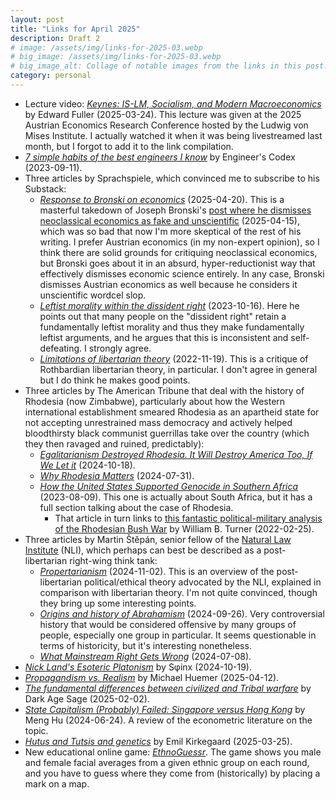 ```yaml
---
layout: post
title: "Links for April 2025"
description: Draft 2
# image: /assets/img/links-for-2025-03.webp
# big_image: /assets/img/links-for-2025-03.webp
# big_image_alt: Collage of notable images from the links in this post.
category: personal
---
```


- Lecture video: _[Keynes: IS-LM, Socialism, and Modern Macroeconomics](https://www.youtube.com/watch?v=uZYAFaHSsZY)_ by Edward Fuller (2025-03-24). This lecture was given at the 2025 Austrian Economics Research Conference hosted by the Ludwig von Mises Institute. I actually watched it when it was being livestreamed last month, but I forgot to add it to the link compilation.
- _[7 simple habits of the best engineers I know](https://read.engineerscodex.com/p/7-simple-habits-of-the-top-1-of-engineers)_ by Engineer's Codex (2023-09-11).
- Three articles by Sprachspiele, which convinced me to subscribe to his Substack:
  - _[Response to Bronski on economics](https://sprachspiele.substack.com/p/response-to-bronski-on-economics)_ (2025-04-20). This is a masterful takedown of Joseph Bronski's [post where he dismisses neoclassical economics as fake and unscientific](https://www.josephbronski.com/p/steve-keens-critique-of-neoclassical) (2025-04-15), which was so bad that now I'm more skeptical of the rest of his writing. I prefer Austrian economics (in my non-expert opinion), so I think there are solid grounds for critiquing neoclassical economics, but Bronski goes about it in an absurd, hyper-reductionist way that effectively dismisses economic science entirely. In any case, Bronski dismisses Austrian economics as well because he considers it unscientific wordcel slop.
  - _[Leftist morality within the dissident right](https://sprachspiele.substack.com/p/leftist-morality-within-the-dissident)_ (2023-10-16). Here he points out that many people on the "dissident right" retain a fundamentally leftist morality and thus they make fundamentally leftist arguments, and he argues that this is inconsistent and self-defeating. I strongly agree.
  - _[Limitations of libertarian theory](https://sprachspiele.substack.com/p/limitations-of-libertarian-theory)_ (2022-11-19). This is a critique of Rothbardian libertarian theory, in particular. I don't agree in general but I do think he makes good points.
- Three articles by The American Tribune that deal with the history of Rhodesia (now Zimbabwe), particularly about how the Western international establishment smeared Rhodesia as an apartheid state for not accepting unrestrained mass democracy and actively helped bloodthirsty black communist guerrillas take over the country (which they then ravaged and ruined, predictably):
  - _[Egalitarianism Destroyed Rhodesia. It Will Destroy America Too, If We Let it](https://www.theamericantribune.news/p/egalitarianism-destroyed-rhodesia)_ (2024-10-18).
  - _[Why Rhodesia Matters](https://www.theamericantribune.news/p/why-rhodesia-matters)_ (2024-07-31).
  - _[How the United States Supported Genocide in Southern Africa](https://www.theamericantribune.news/p/how-the-united-states-supported-white)_ (2023-08-09). This one is actually about South Africa, but it has a full section talking about the case of Rhodesia.
    - That article in turn links to [this fantastic political-military analysis of the Rhodesian Bush War](https://smallwarsjournal.com/2022/02/25/rhodesian-bush-warzimbabwe-war-liberation/) by William B. Turner (2022-02-25).
- Three articles by Martin Štěpán, senior fellow of the [Natural Law Institute](https://naturallawinstitute.com/) (NLI), which perhaps can best be described as a post-libertarian right-wing think tank:
  - _[Propertarianism](https://natlawinstitute.substack.com/p/propertarianism)_   (2024-11-02). This is an overview of the post-libertarian political/ethical theory advocated by the NLI, explained in comparison with libertarian theory. I'm not quite convinced, though they bring up some interesting points.
  - _[Origins and history of Abrahamism](https://natlawinstitute.substack.com/p/origins-and-history-of-abrahamism)_ (2024-09-26). Very controversial history that would be considered offensive by many groups of people, especially one group in particular. It seems questionable in terms of historicity, but it's interesting nonetheless.
  - _[What Mainstream Right Gets Wrong](https://natlawinstitute.substack.com/p/what-mainstream-right-gets-wrong)_ (2024-07-08).
- _[Nick Land's Esoteric Platonism](https://sphinxe.substack.com/p/nick-lands-esoteric-platonism)_ by S&phi;inx (2024-10-19).
- _[Propagandism vs. Realism](https://fakenous.substack.com/p/propagandism-vs-realism)_ by Michael Huemer (2025-04-12).
- _[The fundamental differences between civilized and Tribal warfare](https://reese690162.substack.com/p/the-fundamental-differences-between)_ by Dark Age Sage (2025-02-02).
- _[State Capitalism (Probably) Failed: Singapore versus Hong Kong](https://menghu.substack.com/p/state-capitalism-probably-failed)_ by Meng Hu (2024-06-24). A review of the econometric literature on the topic.
- _[Hutus and Tutsis and genetics](https://www.emilkirkegaard.com/p/hutus-and-tutsis-and-genetics)_ by Emil Kirkegaard (2025-03-25).
- New educational online game: _[EthnoGuessr](https://hbd.gg/)_. The game shows you male and female facial averages from a given ethnic group on each round, and you have to guess where they come from (historically) by placing a mark on a map.
